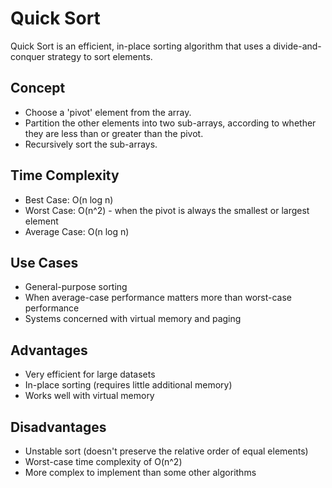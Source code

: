 # Quick Sort

Quick Sort is an efficient, in-place sorting algorithm that uses a divide-and-conquer strategy to sort elements.

## Concept
- Choose a 'pivot' element from the array.
- Partition the other elements into two sub-arrays, according to whether they are less than or greater than the pivot.
- Recursively sort the sub-arrays.

## Time Complexity
- Best Case: O(n log n)
- Worst Case: O(n^2) - when the pivot is always the smallest or largest element
- Average Case: O(n log n)

## Use Cases
- General-purpose sorting
- When average-case performance matters more than worst-case performance
- Systems concerned with virtual memory and paging

## Advantages
- Very efficient for large datasets
- In-place sorting (requires little additional memory)
- Works well with virtual memory

## Disadvantages
- Unstable sort (doesn't preserve the relative order of equal elements)
- Worst-case time complexity of O(n^2)
- More complex to implement than some other algorithms
